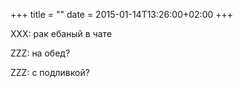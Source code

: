 +++
title = ""
date = 2015-01-14T13:26:00+02:00
+++

XXX: рак ебаный в чате


ZZZ: на обед?


ZZZ: с подливкой?


